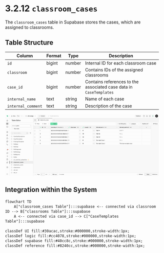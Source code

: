 # 3.2.12 `classroom_cases`

The `classroom_cases` table in Supabase stores the cases, which are assigned to classrooms.

## Table Structure

| Column        | Format  | Type   | Description                                                               |
|---------------|---------|--------|---------------------------------------------------------------------------|
| `id`          | bigint  | number | Internal ID for each classroom case                                       |
| `classroom`   | bigint  | number | Contains IDs of the assigned classrooms                                   |
| `case_id`     | bigint  | number | Contains references to the associated case data in `CaseTemplates`        |
| `internal_name`| text   | string | Name of each case                                                         |
| `internal_comment`| text| string | Description of the case                                                   |

![](./Images/3_2_12_classroom_cases_supabase.png)

## Integration within the System

```mermaid
flowchart TD
    A["classroom_cases Table"]:::supabase <-- connected via classroom ID --> B["classrooms Table"]:::supabase
    A <-- connected via case_id --> C["CaseTemplates Table"]:::supabase

classDef UI fill:#30acac,stroke:#000000,stroke-width:1px;
classDef logic fill:#cc4078,stroke:#000000,stroke-width:1px;
classDef supabase fill:#40cc8c,stroke:#000000,stroke-width:1px;
classDef reference fill:#8240cc,stroke:#000000,stroke-width:1px;
``` 